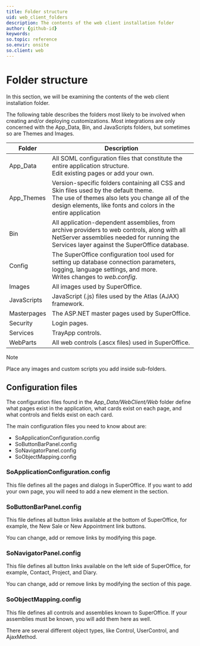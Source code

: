 ```yaml
---
title: Folder structure
uid: web_client_folders
description: The contents of the web client installation folder
author: {github-id}
keywords:
so.topic: reference
so.envir: onsite
so.client: web
---
```


# Folder structure

In this section, we will be examining the contents of the web client installation folder.

The following table describes the folders most likely to be involved when creating and/or deploying customizations. Most integrations are only concerned with the App_Data, Bin, and JavaScripts folders, but sometimes so are Themes and Images.

| Folder | Description |
|---|---|
| App\_Data | All SOML configuration files that constitute the entire application structure.<br>Edit existing pages or add your own. |
| App\_Themes | Version-specific folders containing all CSS and Skin files used by the default theme.<br>The use of themes also lets you change all of the design elements, like fonts and colors in the entire application |
| Bin | All  application-dependent assemblies, from archive providers to web controls, along with all NetServer assemblies needed for running the Services layer against the SuperOffice database. |
| Config | The SuperOffice configuration tool used for setting up database connection parameters, logging, language settings, and more.<br>Writes changes to *web.config*. |
| Images | All images used by SuperOffice. |
| JavaScripts | JavaScript (.js) files used by the Atlas (AJAX) framework. |
| Masterpages | The ASP.NET master pages used by SuperOffice. |
| Security | Login pages. |
| Services | TrayApp controls. |
| WebParts | All web controls (.ascx files) used in SuperOffice. |

> [!NOTE]
> Place any images and custom scripts you add inside sub-folders.

## Configuration files

The configuration files found in the *App\_Data/WebClient/Web* folder define what pages exist in the application, what cards exist on each page, and what controls and fields exist on each card.

The main configuration files you need to know about are:

* SoApplicationConfiguration.config
* SoButtonBarPanel.config
* SoNavigatorPanel.config
* SoObjectMapping.config

### SoApplicationConfiguration.config

This file defines all the pages and dialogs in SuperOffice. If you want to add your own page, you will need to add a new element in the section.

### SoButtonBarPanel.config

This file defines all button links available at the bottom of SuperOffice, for example, the New Sale or New Appointment link buttons.

You can change, add or remove links by modifying this page.

### SoNavigatorPanel.config

This file defines all button links available on the left side of SuperOffice, for example, Contact, Project, and Diary.

You can change, add or remove links by modifying the section of this page.

### SoObjectMapping.config

This file defines all controls and assemblies known to SuperOffice. If your assemblies must be known, you will add them here as well.

There are several different object types, like Control, UserControl, and AjaxMethod.
